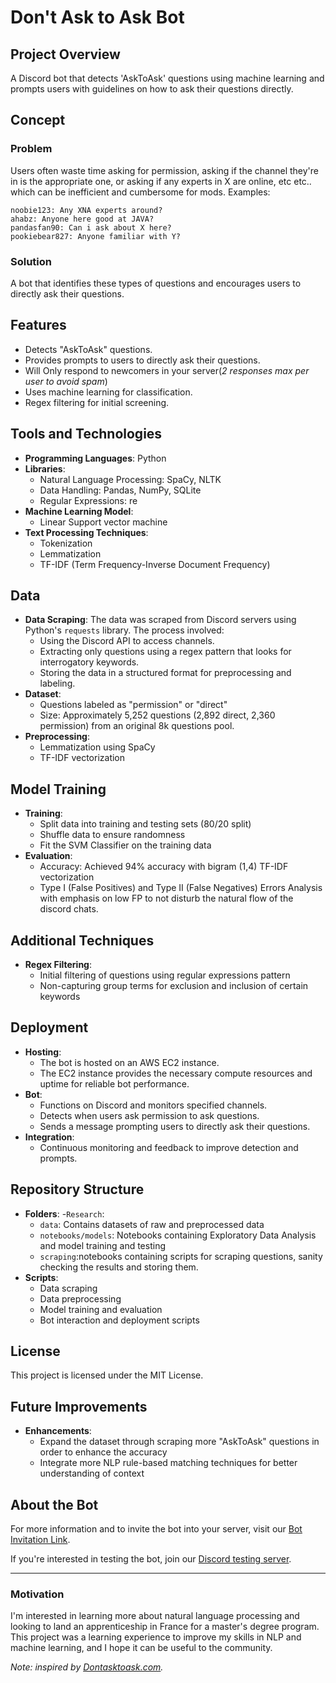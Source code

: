 # Don't Ask to Ask Bot

## Project Overview
A Discord bot that detects 'AskToAsk' questions using machine learning and prompts users with guidelines on how to ask their questions directly.

## Concept
### Problem
Users often waste time asking for permission, asking if the channel they're in is the appropriate one, or asking if any experts in X are online, etc etc.. which can be inefficient and cumbersome for mods.
Examples:
```
noobie123: Any XNA experts around?
ahabz: Anyone here good at JAVA?  
pandasfan90: Can i ask about X here?  
pookiebear827: Anyone familiar with Y?  
```
### Solution
A bot that identifies these types of questions and encourages users to directly ask their questions.

## Features
- Detects "AskToAsk" questions.
- Provides prompts to users to directly ask their questions.
- Will Only respond to newcomers in your server(*2 responses max per user to avoid spam*)
- Uses machine learning for classification.
- Regex filtering for initial screening.
  
## Tools and Technologies
- **Programming Languages**: Python
- **Libraries**:
  - Natural Language Processing: SpaCy, NLTK
  - Data Handling: Pandas, NumPy, SQLite
  - Regular Expressions: re
- **Machine Learning Model**:
  - Linear Support vector machine
- **Text Processing Techniques**:
  - Tokenization
  - Lemmatization
  - TF-IDF (Term Frequency-Inverse Document Frequency)

## Data
- **Data Scraping**: The data was scraped from Discord servers using Python's `requests` library. The process involved:
  - Using the Discord API to access channels.
  - Extracting only questions using a regex pattern that looks for interrogatory keywords.
  - Storing the data in a structured format for preprocessing and labeling.
- **Dataset**:
  - Questions labeled as "permission" or "direct"
  - Size: Approximately 5,252 questions (2,892 direct, 2,360 permission) from an original 8k questions pool.
- **Preprocessing**:
  - Lemmatization using SpaCy
  - TF-IDF vectorization

## Model Training
- **Training**:
  - Split data into training and testing sets (80/20 split)
  - Shuffle data to ensure randomness
  - Fit the SVM Classifier on the training data
- **Evaluation**:
  - Accuracy: Achieved 94% accuracy with bigram (1,4) TF-IDF vectorization
  - Type I (False Positives) and Type II (False Negatives) Errors Analysis with emphasis on low FP to not disturb the natural flow of the discord chats.

## Additional Techniques
- **Regex Filtering**:
  - Initial filtering of questions using regular expressions pattern
  - Non-capturing group terms for exclusion and inclusion of certain keywords

## Deployment
- **Hosting**:
  - The bot is hosted on an AWS EC2 instance.
  - The EC2 instance provides the necessary compute resources and uptime for reliable bot performance.
- **Bot**:
  - Functions on Discord and monitors specified channels.
  - Detects when users ask permission to ask questions.
  - Sends a message prompting users to directly ask their questions.
- **Integration**:
  - Continuous monitoring and feedback to improve detection and prompts.

## Repository Structure
- **Folders**:
  -`Research`:
    - `data`: Contains datasets of raw and preprocessed data
    - `notebooks/models`: Notebooks containing Exploratory Data Analysis and model training and testing
    - `scraping`:notebooks containing scripts for scraping questions, sanity checking the results and storing them.
- **Scripts**:
  - Data scraping
  - Data preprocessing
  - Model training and evaluation
  - Bot interaction and deployment scripts

## License
This project is licensed under the MIT License.


## Future Improvements
- **Enhancements**:
  - Expand the dataset through scraping more "AskToAsk" questions in order to enhance the accuracy
  - Integrate more NLP rule-based matching techniques for better understanding of context
  


## About the Bot
For more information and to invite the bot into your server, visit our [Bot Invitation Link](https://discord.com/oauth2/authorize?client_id=1235240271994814464&permissions=274878032960&scope=bot).

If you're interested in testing the bot, join our [Discord testing server](https://discord.gg/Ka6THHvc8j).

---

### Motivation
I'm interested in learning more about natural language processing and looking to land an apprenticeship in France for a master's degree program. This project was a learning experience to improve my skills in NLP and machine learning, and I hope it can be useful to the community.

*Note: inspired by [Dontasktoask.com](https://dontasktoask.com/).*
